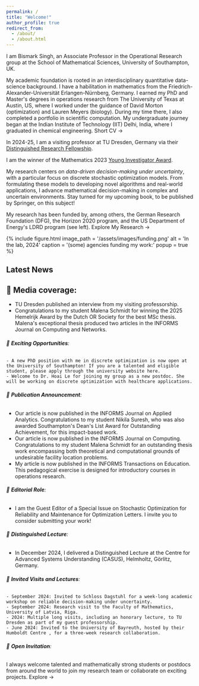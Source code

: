 ```yaml
---
permalink: /
title: "Welcome!"
author_profile: true
redirect_from: 
  - /about/
  - /about.html
---
```


I am Bismark Singh, an Associate Professor in the Operational Research group at the School of Mathematical Sciences, University of Southampton, UK. 

My academic foundation is rooted in an interdisciplinary quantitative data-science background. I have a habilitation in mathematics from the Friedrich-Alexander-Universität Erlangen-Nürnberg, Germany.  I earned my PhD and Master's degrees in operations research from The University of Texas at Austin, US, where I worked under the guidance of David Morton (optimization) and Lauren Meyers (biology). During my time there, I also completed a portfolio in scientific computation. My undergraduate journey began at the Indian Institute of Technology (IIT) Delhi, India, where I graduated in chemical engineering.  Short CV →

In 2024-25, I am a visiting professor at TU Dresden, Germany via their [Distinguished Research Fellowship](https://tu-dresden.de/bu/wirtschaft/die-fakultaet/news/auszeichnung-von-associate-professor-bismark-singh-als-distinguished-research-fellow).

I am the winner of the Mathematics 2023 [Young Investigator Award](https://www.mdpi.com/journal/mathematics/awards/2137). 

My research centers on *data-driven decision-making under uncertainty*, with a particular focus on discrete stochastic optimization models. From formulating these models to developing novel algorithms and real-world applications, I advance mathematical decision-making in complex and uncertain environments. Stay turned for my upcoming book, to be published by Springer, on this subject!

My research has been funded by, among others, the German Research Foundation (DFG), the Horizon 2020 program, and the US Department of Energy's LDRD program (see left). Explore My Research →

{% include figure.html
   image_path = '/assets/images/funding.png'
   alt        = 'In the lab, 2024'
   caption    = '(some) agencies funding my work:'
   popup      = true        
%}


## Latest News


##  🎉 **Media coverage**: 
-   TU Dresden published an interview from my visiting professorship.
-   Congratulations to my student Malena Schmidt for winning the 2025 Hemelrijk Award by the Dutch OR Society for the best MSc thesis. Malena's exceptional thesis produced two articles in the INFORMS Journal on Computing and Networks. 

###### 🎉 **Exciting Opportunities**:
    - A new PhD position with me in discrete optimization is now open at the University of Southampton! If you are a talented and eligible student, please apply through the university website here.
    - Welcome to Dr. Hoai Le for joining my group as a new postdoc. She will be working on discrete optimization with healthcare applications.
  
###### 🎉 **Publication Announcement**: 
  - Our article is now published in the INFORMS Journal on Applied Analytics. Congratulations to my student Nikila Suresh, who was also awarded Southampton's Dean's List Award for Outstanding Achievement, for this impact-based work.
  - Our article is now published in the INFORMS Journal on Computing. Congratulations to my student Malena Schmidt for an outstanding thesis work encompassing both theoretical and computational grounds of undesirable facility location problems.
  - My article is now published in the INFORMS Transactions on Education. This pedagogical exercise is designed for introductory courses in operations research.
 
###### 🎉 **Editorial Role**:
  - I am the Guest Editor of a Special Issue on Stochastic Optimization for Reliability and Maintenance for Optimization Letters. I invite you to consider submitting your work!
 
###### 🎉 **Distinguished Lecture**:
  - In December 2024, I delivered a Distinguished Lecture at the Centre for Advanced Systems Understanding (CASUS), Helmholtz, Görlitz, Germany.
  
###### 🎉 **Invited Visits and Lectures**:
    - September 2024: Invited to Schloss Dagstuhl for a week-long academic workshop on reliable decision-making under uncertainty.
    - September 2024: Research visit to the Faculty of Mathematics, University of Latvia, Riga.
    - 2024: Multiple long visits, including an honorary lecture, to TU Dresden as part of my guest professorship.
    - June 2024: Invited to the University of Bayreuth, hosted by their Humboldt Centre , for a three-week research collaboration.

###### 🎉 **Open Invitation**: 
I always welcome talented and mathematically strong students or postdocs from around the world to join my research team or collaborate on exciting projects. Explore →